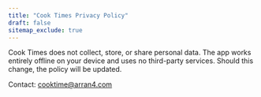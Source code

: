 ```yaml
---
title: "Cook Times Privacy Policy"
draft: false
sitemap_exclude: true
---
```


Cook Times does not collect, store, or share personal data. The app works entirely offline on your device and uses no third-party services. Should this change, the policy will be updated.

Contact: cooktime@arran4.com
